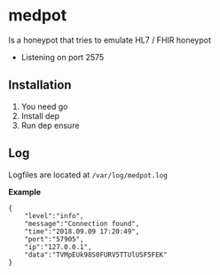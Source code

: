 # medpot
Is a honeypot that tries to emulate HL7 / FHIR honeypot

* Listening on port 2575

## Installation

1. You need go
2. Install dep
3. Run dep ensure


## Log
Logfiles are  located at `/var/log/medpot.log`

<b>Example</b>
```
{
    "level":"info",
    "message":"Connection found",
    "time":"2018.09.09 17:20:49",
    "port":"57905",
    "ip":"127.0.0.1",
    "data":"TVMpEUk98S0FURV5TTUlUSF5FEK"
}
```


